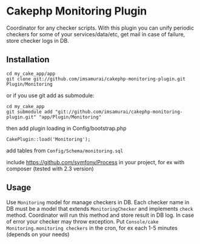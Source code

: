 Cakephp Monitoring Plugin
=========================

Coordinator for any checker scripts.
With this plugin you can unify periodic checkers for some of your services/data/etc,
get mail in case of failure, store checker logs in DB.

## Installation

	cd my_cake_app/app
	git clone git://github.com/imsamurai/cakephp-monitoring-plugin.git Plugin/Monitoring

or if you use git add as submodule:

	cd my_cake_app
	git submodule add "git://github.com/imsamurai/cakephp-monitoring-plugin.git" "app/Plugin/Monitoring"

then add plugin loading in Config/bootstrap.php

	CakePlugin::load('Monitoring');

add tables from `Config/Schema/monitoring.sql`

include https://github.com/symfony/Process in your project, for ex with composer (tested with 2.3 version)

## Usage

Use `Monitoring` model for manage checkers in DB.
Each checker name in DB must be a model that extends `MonitoringChecker` and implements `check` method.
Coordinator will run this method and store result in DB log.
In case of error your checker may throw exception.
Put `Console/cake Monitoring.monitoring checkers` in the cron, for ex each 1-5 minutes (depends on your needs)
